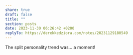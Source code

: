 ```yaml
---
share: true
draft: false
title: ""
section: posts
date: 2023-11-30 06:26:42 +0200
replyTo: https://derekkedziora.com/notes/20231129180549
---
```


The split personality trend was... a moment!
